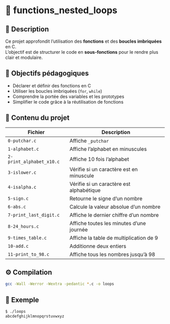 # 🔁 functions_nested_loops

## 📘 Description  
Ce projet approfondit l’utilisation des **fonctions** et des **boucles imbriquées** en C.  
L’objectif est de structurer le code en **sous-fonctions** pour le rendre plus clair et modulaire.

## 🎯 Objectifs pédagogiques  
- Déclarer et définir des fonctions en C  
- Utiliser les boucles imbriquées (`for`, `while`)  
- Comprendre la portée des variables et les prototypes  
- Simplifier le code grâce à la réutilisation de fonctions  

## 📂 Contenu du projet  

| Fichier | Description |
|----------|-------------|
| `0-putchar.c` | Affiche `_putchar` |
| `1-alphabet.c` | Affiche l’alphabet en minuscules |
| `2-print_alphabet_x10.c` | Affiche 10 fois l’alphabet |
| `3-islower.c` | Vérifie si un caractère est en minuscule |
| `4-isalpha.c` | Vérifie si un caractère est alphabétique |
| `5-sign.c` | Retourne le signe d’un nombre |
| `6-abs.c` | Calcule la valeur absolue d’un nombre |
| `7-print_last_digit.c` | Affiche le dernier chiffre d’un nombre |
| `8-24_hours.c` | Affiche toutes les minutes d’une journée |
| `9-times_table.c` | Affiche la table de multiplication de 9 |
| `10-add.c` | Additionne deux entiers |
| `11-print_to_98.c` | Affiche tous les nombres jusqu’à 98 |

## ⚙️ Compilation  
```bash
gcc -Wall -Werror -Wextra -pedantic *.c -o loops
```
## 🧠 Exemple
```bash
$ ./loops
abcdefghijklmnopqrstuvwxyz
```
